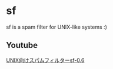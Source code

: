 # sf

sf is a spam filter for UNIX-like systems :)

## Youtube
[UNIX向けスパムフィルターsf-0.6](https://youtu.be/FYHZsB8btZ8)
